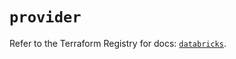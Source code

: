 # `provider`

Refer to the Terraform Registry for docs: [`databricks`](https://registry.terraform.io/providers/databricks/databricks/1.62.0/docs).
